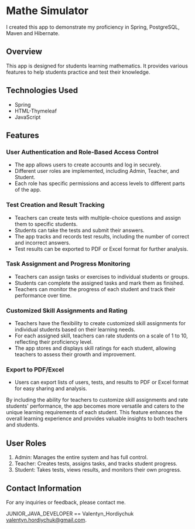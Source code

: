 # Mathe Simulator
I created this app to demonstrate my proficiency in Spring, PostgreSQL, Maven and Hibernate.

## Overview
This app is designed for students learning mathematics. 
It provides various features to help students practice and test their knowledge.

## Technologies Used
- Spring
- HTML-Thymeleaf
- JavaScript

## Features
### User Authentication and Role-Based Access Control
- The app allows users to create accounts and log in securely.
- Different user roles are implemented, including Admin, Teacher, and Student.
- Each role has specific permissions and access levels to different parts of the app.

### Test Creation and Result Tracking
- Teachers can create tests with multiple-choice questions and assign them to specific students.
- Students can take the tests and submit their answers.
- The app tracks and records test results, including the number of correct and incorrect answers.
- Test results can be exported to PDF or Excel format for further analysis.

### Task Assignment and Progress Monitoring
- Teachers can assign tasks or exercises to individual students or groups.
- Students can complete the assigned tasks and mark them as finished.
- Teachers can monitor the progress of each student and track their performance over time.

### Customized Skill Assignments and Rating
- Teachers have the flexibility to create customized skill assignments for individual students based on their learning needs.
- For each assigned skill, teachers can rate students on a scale of 1 to 10, reflecting their proficiency level.
- The app stores and displays skill ratings for each student, allowing teachers to assess their growth and improvement.

### Export to PDF/Excel
- Users can export lists of users, tests, and results to PDF or Excel format for easy sharing and analysis.

By including the ability for teachers to customize skill assignments and rate students' performance, the app becomes more versatile and caters to the unique learning requirements of each student. This feature enhances the overall learning experience and provides valuable insights to both teachers and students.

## User Roles
1. Admin: Manages the entire system and has full control.
2. Teacher: Creates tests, assigns tasks, and tracks student progress.
3. Student: Takes tests, views results, and monitors their own progress.

## Contact Information
For any inquiries or feedback, please contact me.

JUNIOR_JAVA_DEVELOPER == Valentyn_Hordiychuk
valentyn.hordiychuk@gmail.com.
